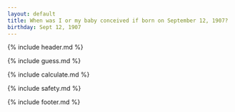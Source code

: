 ```yaml
---
layout: default
title: When was I or my baby conceived if born on September 12, 1907?
birthday: Sept 12, 1907
---
```


{% include header.md %}

{% include guess.md %}

{% include calculate.md %}

{% include safety.md %}

{% include footer.md %}




